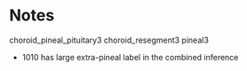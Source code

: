 # Notes

choroid_pineal_pituitary3
choroid_resegment3
pineal3

- 1010 has large extra-pineal label in the combined inference